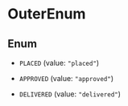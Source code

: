 

# OuterEnum

## Enum


* `PLACED` (value: `"placed"`)

* `APPROVED` (value: `"approved"`)

* `DELIVERED` (value: `"delivered"`)



